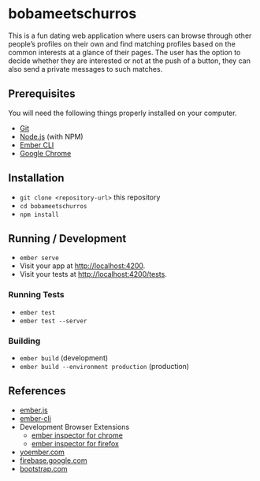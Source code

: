 # bobameetschurros

This is a fun dating web application where users can browse through other people’s profiles on their own and find matching profiles based on the common interests at a glance of their pages. The user has the option to decide whether they are interested or not at the push of a button, they can also send a private messages to such matches. 

## Prerequisites

You will need the following things properly installed on your computer.

* [Git](https://git-scm.com/)
* [Node.js](https://nodejs.org/) (with NPM)
* [Ember CLI](https://ember-cli.com/)
* [Google Chrome](https://google.com/chrome/)

## Installation

* `git clone <repository-url>` this repository
* `cd bobameetschurros`
* `npm install`

## Running / Development

* `ember serve`
* Visit your app at [http://localhost:4200](http://localhost:4200).
* Visit your tests at [http://localhost:4200/tests](http://localhost:4200/tests).

### Running Tests

* `ember test`
* `ember test --server`

### Building

* `ember build` (development)
* `ember build --environment production` (production)

## References

* [ember.js](https://emberjs.com/)
* [ember-cli](https://ember-cli.com/)
* Development Browser Extensions
  * [ember inspector for chrome](https://chrome.google.com/webstore/detail/ember-inspector/bmdblncegkenkacieihfhpjfppoconhi)
  * [ember inspector for firefox](https://addons.mozilla.org/en-US/firefox/addon/ember-inspector/)
* [yoember.com](http://yoember.com/)
* [firebase.google.com](https://firebase.google.com/)
* [bootstrap.com](https://getbootstrap.com/docs/3.3/getting-started/)
